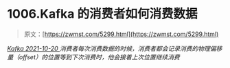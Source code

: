 <!--yml
category: 未分类
date: 0001-01-01 00:00:00
--->

# 1006.Kafka 的消费者如何消费数据

> 原文：[https://zwmst.com/5299.html](https://zwmst.com/5299.html)

   [ *Kafka* ](https://zwmst.com/kafka)*[ <time datetime="2021-10-21T01:15:18+08:00"> 2021-10-20 </time> ](https://zwmst.com/5299.html)  消费者每次消费数据的时候，消费者都会记录消费的物理偏移量（offset）的位置等到下次消费时，他会接着上次位置继续消费*